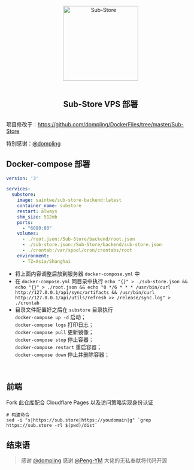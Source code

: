 <div align="center">
<br>
<img width="200" src="https://raw.githubusercontent.com/58xinian/icon/master/Sub-Store1.png" alt="Sub-Store">
<br>
<br>
<h2 align="center">Sub-Store VPS 部署<h2>
</div>

项目修改于：<https://github.com/dompling/DockerFiles/tree/master/Sub-Store>

特别感谢：[@dompling](https://github.com/dompling)

## Docker-compose 部署

``` yml
version: '3'

services:
  substore:
    image: saintwe/sub-store-backend:latest
    container_name: substore
    restart: always
    shm_size: 512mb
    ports:
      - "6080:80"
    volumes:
      - ./root.json:/Sub-Store/backend/root.json
      - ./sub-store.json:/Sub-Store/backend/sub-store.json
      - ./crontab:/var/spool/cron/crontabs/root
    environment:
      - TZ=Asia/Shanghai
```

- 将上面内容调整后放到服务器 `docker-compose.yml` 中
- 在 `docker-compose.yml` 同目录中执行 `echo "{}" > ./sub-store.json && echo "{}" > ./root.json && echo "0 */6 * * * /usr/bin/curl http://127.0.0.1/api/sync/artifacts && /usr/bin/curl http://127.0.0.1/api/utils/refresh >> /release/sync.log" > ./crontab`
- 目录文件配置好之后在 `substore` 目录执行  
  `docker-compose up -d` 启动；  
  `docker-compose logs` 打印日志；  
  `docker-compose pull` 更新镜像；  
  `docker-compose stop` 停止容器；  
  `docker-compose restart` 重启容器；  
  `docker-compose down` 停止并删除容器；

<br>

## 前端

Fork 此仓库配合 Cloudflare Pages 以及访问策略实现身份认证

```
# 构建命令
sed -i "s|https://sub.store|https://youdomain|g" `grep https://sub.store -rl $(pwd)/dist`
```

## 结束语

> 感谢 [@dompling](https://github.com/dompling)
> 感谢 [@Peng-YM](https://github.com/Peng-YM/Sub-Store) 大佬的无私奉献将代码开源
